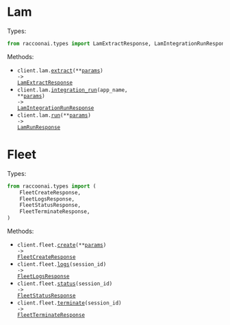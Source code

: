 # Lam

Types:

```python
from raccoonai.types import LamExtractResponse, LamIntegrationRunResponse, LamRunResponse
```

Methods:

- <code title="post /lam/extract">client.lam.<a href="./src/raccoonai/resources/lam.py">extract</a>(\*\*<a href="src/raccoonai/types/lam_extract_params.py">params</a>) -> <a href="./src/raccoonai/types/lam_extract_response.py">LamExtractResponse</a></code>
- <code title="post /lam/{app_name}/run">client.lam.<a href="./src/raccoonai/resources/lam.py">integration_run</a>(app_name, \*\*<a href="src/raccoonai/types/lam_integration_run_params.py">params</a>) -> <a href="./src/raccoonai/types/lam_integration_run_response.py">LamIntegrationRunResponse</a></code>
- <code title="post /lam/run">client.lam.<a href="./src/raccoonai/resources/lam.py">run</a>(\*\*<a href="src/raccoonai/types/lam_run_params.py">params</a>) -> <a href="./src/raccoonai/types/lam_run_response.py">LamRunResponse</a></code>

# Fleet

Types:

```python
from raccoonai.types import (
    FleetCreateResponse,
    FleetLogsResponse,
    FleetStatusResponse,
    FleetTerminateResponse,
)
```

Methods:

- <code title="post /sessions/create">client.fleet.<a href="./src/raccoonai/resources/fleet.py">create</a>(\*\*<a href="src/raccoonai/types/fleet_create_params.py">params</a>) -> <a href="./src/raccoonai/types/fleet_create_response.py">FleetCreateResponse</a></code>
- <code title="get /sessions/{session_id}/logs">client.fleet.<a href="./src/raccoonai/resources/fleet.py">logs</a>(session_id) -> <a href="./src/raccoonai/types/fleet_logs_response.py">FleetLogsResponse</a></code>
- <code title="get /sessions/{session_id}/status">client.fleet.<a href="./src/raccoonai/resources/fleet.py">status</a>(session_id) -> <a href="./src/raccoonai/types/fleet_status_response.py">FleetStatusResponse</a></code>
- <code title="delete /sessions/{session_id}/terminate">client.fleet.<a href="./src/raccoonai/resources/fleet.py">terminate</a>(session_id) -> <a href="./src/raccoonai/types/fleet_terminate_response.py">FleetTerminateResponse</a></code>

